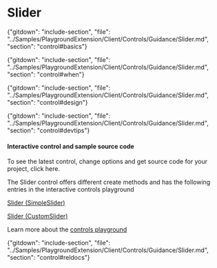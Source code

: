 ﻿# Slider

{"gitdown": "include-section", "file": "../Samples/PlaygroundExtension/Client/Controls/Guidance/Slider.md", "section": "control#basics"}

<!-- TODO get an IMAGE to embed here -->

<!-- TODO get an SAMPLE CODE to embed here -->

{"gitdown": "include-section", "file": "../Samples/PlaygroundExtension/Client/Controls/Guidance/Slider.md", "section": "control#when"}

{"gitdown": "include-section", "file": "../Samples/PlaygroundExtension/Client/Controls/Guidance/Slider.md", "section": "control#design"}

{"gitdown": "include-section", "file": "../Samples/PlaygroundExtension/Client/Controls/Guidance/Slider.md", "section": "control#devtips"}

#### Interactive control and sample source code
To see the latest control, change options and get source code for your project, click here.

The Slider control offers different create methods and has the following entries in the interactive controls playground

<a href="https://ms.portal.azure.com/?Microsoft_Azure_Playground=true#blade/Microsoft_Azure_Playground/ControlsIndexBlade/Slider_createSimpleSlider_Playground" target="_blank">Slider (SimpleSlider)</a>

<a href="https://ms.portal.azure.com/?Microsoft_Azure_Playground=true#blade/Microsoft_Azure_Playground/ControlsIndexBlade/Slider_createCustomSlider_Playground" target="_blank">Slider (CustomSlider)</a>

Learn more about the [controls playground](./top-extensions-controls-playground.md)


{"gitdown": "include-section", "file": "../Samples/PlaygroundExtension/Client/Controls/Guidance/Slider.md", "section": "control#reldocs"}

